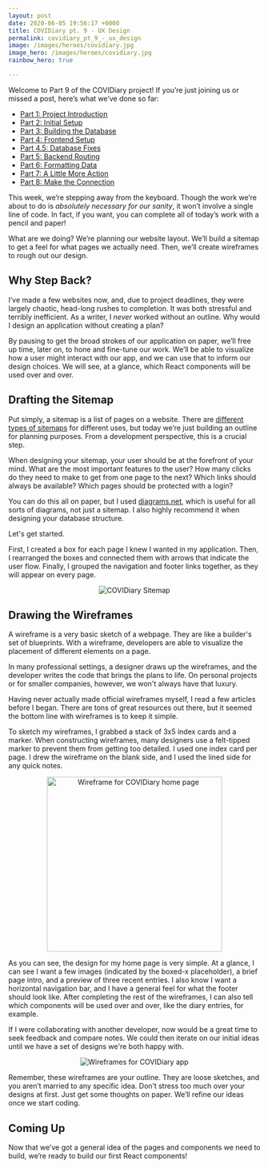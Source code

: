```yaml
---
layout: post
date: 2020-06-05 19:56:17 +0000
title: COVIDiary pt. 9 - UX Design
permalink: covidiary_pt_9_-_ux_design
image: /images/heroes/covidiary.jpg
image_hero: /images/heroes/covidiary.jpg
rainbow_hero: true

---
```

Welcome to Part 9 of the COVIDiary project! If you’re just joining us or missed a post, here’s what we’ve done so far:

* [Part 1: Project Introduction](https://www.codewitch.dev/covidiary_-_a_rails_react_project)
* [Part 2: Initial Setup](https://www.codewitch.dev/covidiary_part_2_-_initial_setup)
* [Part 3: Building the Database](https://www.codewitch.dev/covidiary_pt_3_-_building_the_database)
* [Part 4: Frontend Setup](https://www.codewitch.dev/covidiary_pt_4_-_frontend_setup)
* [Part 4.5: Database Fixes](https://www.codewitch.dev/covidiary_pt_4_5_-_database_fixes)
* [Part 5: Backend Routing](https://www.codewitch.dev/covidiary_pt_5_-_backend_routing)
* [Part 6: Formatting Data](https://www.codewitch.dev/covidiary_pt_6_-_formatting_data)
* [Part 7: A Little More Action](https://www.codewitch.dev/covidiary_pt_7_-_a_little_more_action)
* [Part 8: Make the Connection](https://www.codewitch.dev/covidiary_pt_8_-_make_the_connection)

This week, we’re stepping away from the keyboard. Though the work we’re about to do is _absolutely necessary for our sanity_, it won’t involve a single line of code. In fact, if you want, you can complete all of today’s work with a pencil and paper!

What are we doing? We’re planning our website layout. We’ll build a sitemap to get a feel for what pages we actually need. Then, we’ll create wireframes to rough out our design.

## Why Step Back?

I’ve made a few websites now, and, due to project deadlines, they were largely chaotic, head-long rushes to completion. It was both stressful and terribly inefficient. As a writer, I _never_ worked without an outline. Why would I design an application without creating a plan?

By pausing to get the broad strokes of our application on paper, we’ll free up time, later on, to hone and fine-tune our work. We’ll be able to visualize how a user might interact with our app, and we can use that to inform our design choices. We will see, at a glance, which React components will be used over and over.

## Drafting the Sitemap

Put simply, a sitemap is a list of pages on a website. There are [different types of sitemaps](https://en.wikipedia.org/wiki/Site_map) for different uses, but today we’re just building an outline for planning purposes. From a development perspective, this is a crucial step. 

When designing your sitemap, your user should be at the forefront of your mind. What are the most important features to the user? How many clicks do they need to make to get from one page to the next? Which links should always be available? Which pages should be protected with a login?

You can do this all on paper, but I used [diagrams.net](https://www.diagrams.net/), which is useful for all sorts of diagrams, not just a sitemap. I also highly recommend it when designing your database structure.

Let's get started.

First, I created a box for each page I knew I wanted in my application. Then, I rearranged the boxes and connected them with arrows that indicate the user flow. Finally, I grouped the navigation and footer links together, as they will appear on every page.

<p align='center'>
<img src='/images/sitemap.png' alt='COVIDiary Sitemap'>
</p>

## Drawing the Wireframes

A wireframe is a very basic sketch of a webpage. They are like a builder's set of blueprints. With a wireframe, developers are able to visualize the placement of different elements on a page.

In many professional settings, a designer draws up the wireframes, and the developer writes the code that brings the plans to life. On personal projects or for smaller companies, however, we won't always have that luxury. 

Having never actually made official wireframes myself, I read a few articles before I began. There are tons of great resources out there, but it seemed the bottom line with wireframes is to keep it simple.

To sketch my wireframes, I grabbed a stack of 3x5 index cards and a marker. When constructing wireframes, many designers use a felt-tipped marker to prevent them from getting too detailed. I used one index card per page. I drew the wireframe on the blank side, and I used the lined side for any quick notes.

<p align='center'> <img src='/images/home-wireframe.jpg' alt='Wireframe for COVIDiary home page' width='350'> </p>

As you can see, the design for my home page is very simple. At a glance, I can see I want a few images (indicated by the boxed-x placeholder), a brief page intro, and a preview of three recent entries. I also know I want a horizontal navigation bar, and I have a general feel for what the footer should look like. After completing the rest of the wireframes, I can also tell which components will be used over and over, like the diary entries, for example.

If I were collaborating with another developer, now would be a great time to seek feedback and compare notes. We could then iterate on our initial ideas until we have a set of designs we're both happy with. 

<p align='center'>
<img src='/images/wireframes.jpg' alt='Wireframes for COVIDiary app'>
</p>

Remember, these wireframes are your outline. They are loose sketches, and you aren’t married to any specific idea. Don’t stress too much over your designs at first. Just get some thoughts on paper. We’ll refine our ideas once we start coding.

## Coming Up

Now that we’ve got a general idea of the pages and components we need to build, we’re ready to build our first React components!
